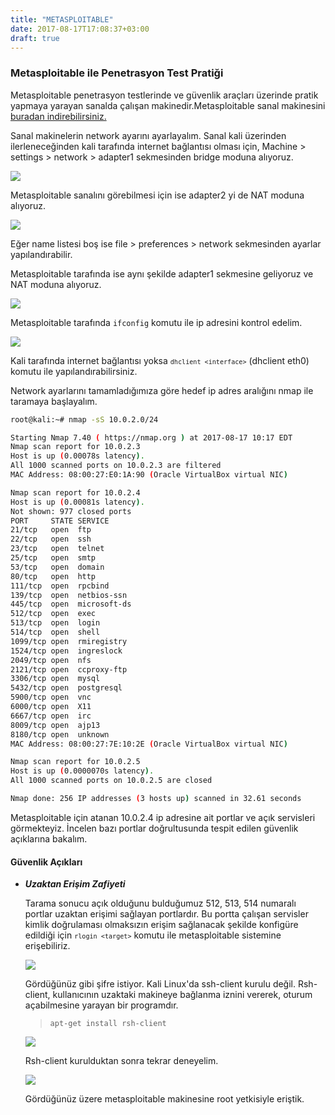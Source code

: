 ```yaml
---
title: "METASPLOITABLE"
date: 2017-08-17T17:08:37+03:00
draft: true
---
```


### Metasploitable ile Penetrasyon Test Pratiği

Metasploitable penetrasyon testlerinde ve güvenlik araçları üzerinde pratik yapmaya yarayan sanalda çalışan makinedir.Metasploitable sanal makinesini [buradan indirebilirsiniz.](https://www.vulnhub.com/entry/metasploitable-2,29/) 

Sanal makinelerin network ayarını ayarlayalım. Sanal kali üzerinden ilerleneceğinden kali tarafında internet bağlantısı olması için, Machine > settings > network > adapter1 sekmesinden bridge moduna alıyoruz. 

![](https://zehrabetulboynuegri.github.io/blog/img/kaliadpt1.png) 

Metasploitable sanalını görebilmesi için ise adapter2 yi de NAT moduna alıyoruz.

 ![](https://zehrabetulboynuegri.github.io/blog/img/kaliadpt2.png) 
 
Eğer name listesi boş ise file > preferences > network  sekmesinden ayarlar yapılandırabilir.

Metasploitable tarafında ise aynı şekilde adapter1 sekmesine geliyoruz ve NAT moduna alıyoruz.

![](https://zehrabetulboynuegri.github.io/blog/img/msfnetwork.png) 

Metasploitable tarafında <code>ifconfig</code> komutu ile ip adresini kontrol edelim.

![](https://zehrabetulboynuegri.github.io/blog/img/ifconfig.png) 


Kali tarafında internet bağlantısı yoksa <code>``dhclient <interface>``</code> (dhclient eth0) komutu ile yapılandırabilirsiniz.
 
Network ayarlarını tamamladığımıza göre hedef ip adres aralığını nmap ile taramaya başlayalım.

```bash
root@kali:~# nmap -sS 10.0.2.0/24

Starting Nmap 7.40 ( https://nmap.org ) at 2017-08-17 10:17 EDT
Nmap scan report for 10.0.2.3
Host is up (0.00078s latency).
All 1000 scanned ports on 10.0.2.3 are filtered
MAC Address: 08:00:27:E0:1A:90 (Oracle VirtualBox virtual NIC)

Nmap scan report for 10.0.2.4
Host is up (0.00081s latency).
Not shown: 977 closed ports
PORT     STATE SERVICE
21/tcp   open  ftp
22/tcp   open  ssh
23/tcp   open  telnet
25/tcp   open  smtp
53/tcp   open  domain
80/tcp   open  http
111/tcp  open  rpcbind
139/tcp  open  netbios-ssn
445/tcp  open  microsoft-ds
512/tcp  open  exec
513/tcp  open  login
514/tcp  open  shell
1099/tcp open  rmiregistry
1524/tcp open  ingreslock
2049/tcp open  nfs
2121/tcp open  ccproxy-ftp
3306/tcp open  mysql
5432/tcp open  postgresql
5900/tcp open  vnc
6000/tcp open  X11
6667/tcp open  irc
8009/tcp open  ajp13
8180/tcp open  unknown
MAC Address: 08:00:27:7E:10:2E (Oracle VirtualBox virtual NIC)

Nmap scan report for 10.0.2.5
Host is up (0.0000070s latency).
All 1000 scanned ports on 10.0.2.5 are closed

Nmap done: 256 IP addresses (3 hosts up) scanned in 32.61 seconds
```
Metasploitable için atanan 10.0.2.4 ip adresine ait portlar ve açık servisleri görmekteyiz. İncelen bazı portlar doğrultusunda tespit edilen güvenlik açıklarına bakalım.

#### **Güvenlik Açıkları**

* ***Uzaktan Erişim Zafiyeti*** 
  
  Tarama sonucu açık olduğunu bulduğumuz 512, 513, 514 numaralı portlar uzaktan erişimi sağlayan portlardır. Bu portta çalışan servisler kimlik doğrulaması olmaksızın erişim sağlanacak şekilde konfigüre edildiği için <code>``rlogin <target>``</code> komutu ile metasploitable sistemine erişebiliriz.
  
  ![](https://zehrabetulboynuegri.github.io/blog/img/rlogin1.jpg) 
  
  Gördüğünüz gibi şifre istiyor.  Kali Linux'da ssh-client kurulu değil. Rsh-client, kullanıcının uzaktaki makineye bağlanma iznini vererek, oturum açabilmesine yarayan bir programdır. 
  
  > <code>apt-get install rsh-client</code> 
  
  ![](https://zehrabetulboynuegri.github.io/blog/img/rsh-client.png) 
  
  Rsh-client kurulduktan sonra tekrar deneyelim.
  
  ![](https://zehrabetulboynuegri.github.io/blog/img/rlogin2.png) 
  
  Gördüğünüz üzere metasploitable makinesine root  yetkisiyle eriştik.
  
  
  

